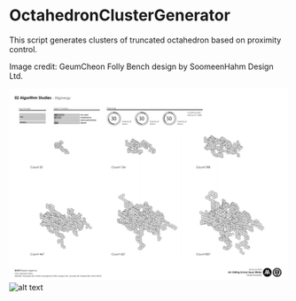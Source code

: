 # OctahedronClusterGenerator
This script generates clusters of truncated octahedron based on proximity control.

Image credit: GeumCheon Folly Bench design by SoomeenHahm Design Ltd. 
              
![alt text](https://github.com/soomeenhahm/OctahedronClusterGenerator/blob/master/data/OctaGrow.PNG)
![alt text](http://soomeenhahm.com/wp-content/uploads/2017/11/2017.11_Folly_02.jpg)
